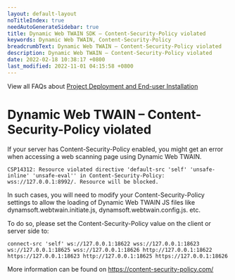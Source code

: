 ```yaml
---
layout: default-layout
noTitleIndex: true
needAutoGenerateSidebar: true
title: Dynamic Web TWAIN SDK – Content-Security-Policy violated
keywords: Dynamic Web TWAIN, Content-Security-Policy
breadcrumbText: Dynamic Web TWAIN – Content-Security-Policy violated
description: Dynamic Web TWAIN – Content-Security-Policy violated
date: 2022-02-18 10:38:17 +0800
last_modified: 2022-11-01 04:15:58 +0800
---
```


View all FAQs about [Project Deployment and End-user Installation](
https://www.dynamsoft.com/web-twain/docs/faq/#project-deployment-and-end-user-installation)

# Dynamic Web TWAIN – Content-Security-Policy violated

If your server has Content-Security-Policy enabled, you might get an error when accessing a web scanning page using Dynamic Web TWAIN.

```
CSP14312: Resource violated directive 'default-src 'self' 'unsafe-inline' 'unsafe-eval'' in Content-Security-Policy: wss://127.0.0.1:8992/. Resource will be blocked.
```
In such cases, you will need to modify your Content-Security-Policy settings to allow the loading of Dynamic Web TWAIN JS files like dynamsoft.webtwain.initiate.js, dynamsoft.webtwain.config.js. etc.

To do so, please set the Content-Security-Policy value on the client or server side to:
```
connect-src 'self' ws://127.0.0.1:18622 wss://127.0.0.1:18623 ws://127.0.0.1:18625 wss://127.0.0.1:18626 http://127.0.0.1:18622 https://127.0.0.1:18623 http://127.0.0.1:18625 https://127.0.0.1:18626
```

More information can be found on <a href="https://content-security-policy.com/" target="_blank">https://content-security-policy.com/</a>
